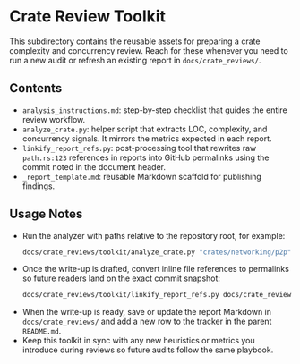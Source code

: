 # Crate Review Toolkit

This subdirectory contains the reusable assets for preparing a crate complexity and concurrency review. Reach for these whenever you need to run a new audit or refresh an existing report in `docs/crate_reviews/`.

## Contents
- `analysis_instructions.md`: step-by-step checklist that guides the entire review workflow.
- `analyze_crate.py`: helper script that extracts LOC, complexity, and concurrency signals. It mirrors the metrics expected in each report.
- `linkify_report_refs.py`: post-processing tool that rewrites raw `path.rs:123` references in reports into GitHub permalinks using the commit noted in the document header.
- `_report_template.md`: reusable Markdown scaffold for publishing findings.

## Usage Notes
- Run the analyzer with paths relative to the repository root, for example:
  ```bash
  docs/crate_reviews/toolkit/analyze_crate.py "crates/networking/p2p" --exclude dev
  ```
- Once the write-up is drafted, convert inline file references to permalinks so future readers land on the exact commit snapshot:
  ```bash
  docs/crate_reviews/toolkit/linkify_report_refs.py docs/crate_reviews/ethrex_blockchain_review.md
  ```
- When the write-up is ready, save or update the report Markdown in `docs/crate_reviews/` and add a new row to the tracker in the parent `README.md`.
- Keep this toolkit in sync with any new heuristics or metrics you introduce during reviews so future audits follow the same playbook.

